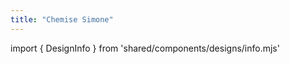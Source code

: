 ```yaml
---
title: "Chemise Simone"
---
```


import { DesignInfo } from 'shared/components/designs/info.mjs'

<DesignInfo design='simone' docs />

